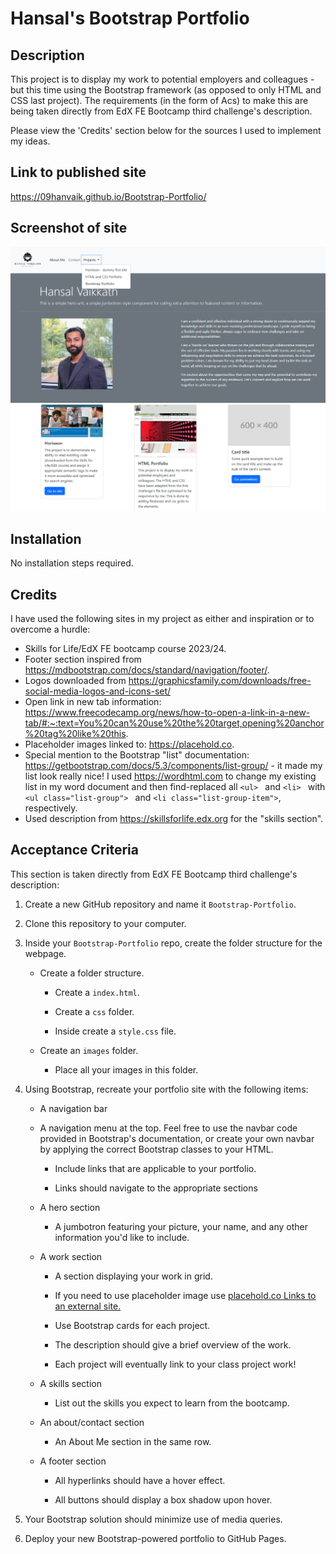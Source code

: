 # Hansal's Bootstrap Portfolio

## Description

This project is to display my work to potential employers and colleagues - but this time using the Bootstrap framework (as opposed to only HTML and CSS last project).
The requirements (in the form of Acs) to make this are being taken directly from EdX FE Bootcamp third challenge's description. 

Please view the 'Credits' section below for the sources I used to implement my ideas.


## Link to published site
https://09hanvaik.github.io/Bootstrap-Portfolio/

## Screenshot of site
![Screenshot of my portfolio website](.\images\site-screenshot-3.png)

## Installation

No installation steps required.



## Credits

I have used the following sites in my project as either and inspiration or to overcome a hurdle:
* Skills for Life/EdX FE bootcamp course 2023/24.
* Footer section inspired from https://mdbootstrap.com/docs/standard/navigation/footer/.
* Logos downloaded from https://graphicsfamily.com/downloads/free-social-media-logos-and-icons-set/
* Open link in new tab information: https://www.freecodecamp.org/news/how-to-open-a-link-in-a-new-tab/#:~:text=You%20can%20use%20the%20target,opening%20anchor%20tag%20like%20this.
* Placeholder images linked to: https://placehold.co.
* Special mention to the Bootstrap "list" documentation: https://getbootstrap.com/docs/5.3/components/list-group/ - it made my list look really nice! I used https://wordhtml.com to change my existing list in my word document and then find-replaced all  ```<ul> ``` and  ```<li> ``` with  ```<ul class="list-group"> ``` and ```<li class="list-group-item">```, respectively.
* Used description from https://skillsforlife.edx.org for the "skills section".

## Acceptance Criteria

This section is taken directly from EdX FE Bootcamp third challenge's description:

<ol>
<li>
<p>Create a new GitHub repository and name it&nbsp;<code>Bootstrap-Portfolio</code>.</p>
</li>
<li>
<p>Clone this repository to your computer.</p>
</li>
<li>
<p>Inside your&nbsp;<code>Bootstrap-Portfolio</code>&nbsp;repo, create the folder structure for the webpage.</p>
<ul>
<li>
<p>Create a folder structure.</p>
<ul>
<li>
<p>Create a&nbsp;<code>index.html</code>.</p>
</li>
<li>
<p>Create a&nbsp;<code>css</code>&nbsp;folder.</p>
</li>
<li>
<p>Inside create a&nbsp;<code>style.css</code>&nbsp;file.</p>
</li>
</ul>
</li>
<li>
<p>Create an&nbsp;<code>images</code>&nbsp;folder.</p>
<ul>
<li>Place all your images in this folder.</li>
</ul>
</li>
</ul>
</li>
<li>
<p>Using Bootstrap, recreate your portfolio site with the following items:</p>
<ul>
<li>
<p>A navigation bar</p>
</li>
<li>
<p>A navigation menu at the top. Feel free to use the navbar code provided in Bootstrap's documentation, or create your own navbar by applying the correct Bootstrap classes to your HTML.</p>
<ul>
<li>
<p>Include links that are applicable to your portfolio.</p>
</li>
<li>
<p>Links should navigate to the appropriate sections</p>
</li>
</ul>
</li>
<li>
<p>A hero section</p>
<ul>
<li>A jumbotron featuring your picture, your name, and any other information you'd like to include.</li>
</ul>
</li>
<li>
<p>A work section</p>
<ul>
<li>
<p>A section displaying your work in grid.</p>
</li>
<li>
<p>If you need to use placeholder image use&nbsp;<a class="external" href="https://placehold.co/" target="_blank" rel="noreferrer noopener">placehold.co<span class="external_link_icon"><span class="screenreader-only"> Links to an external site.</span></span></a></p>
</li>
<li>
<p>Use Bootstrap cards for each project.</p>
</li>
<li>
<p>The description should give a brief overview of the work.</p>
</li>
<li>
<p>Each project will eventually link to your class project work!</p>
</li>
</ul>
</li>
<li>
<p>A skills section</p>
<ul>
<li>List out the skills you expect to learn from the bootcamp.</li>
</ul>
</li>
<li>
<p>An about/contact section</p>
<ul>
<li>An About Me section in the same row.</li>
</ul>
</li>
<li>
<p>A footer section</p>
<ul>
<li>
<p>All hyperlinks should have a hover effect.</p>
</li>
<li>
<p>All buttons should display a box shadow upon hover.</p>
</li>
</ul>
</li>
</ul>
</li>
<li>
<p>Your Bootstrap solution should minimize use of media queries.</p>
</li>
<li>
<p>Deploy your new Bootstrap-powered portfolio to GitHub Pages.</p>
</li>
</ol>
